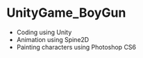 # UnityGame_BoyGun
- Coding using Unity
- Animation using Spine2D
- Painting characters using Photoshop CS6
